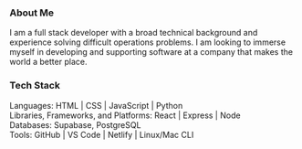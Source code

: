 ### About Me
I am a full stack developer with a broad technical background and experience solving difficult operations problems. I am looking to immerse myself in developing and supporting software at a company that makes the world a better place.


### Tech Stack
Languages: HTML | CSS | JavaScript | Python  
Libraries, Frameworks, and Platforms: React | Express | Node  
Databases: Supabase, PostgreSQL  
Tools: GitHub | VS Code | Netlify | Linux/Mac CLI  
<!--
**erikbaxstrom/erikbaxstrom** is a ✨ _special_ ✨ repository because its `README.md` (this file) appears on your GitHub profile.

Here are some ideas to get you started:

- 🔭 I’m currently working on ...
- 🌱 I’m currently learning ...
- 👯 I’m looking to collaborate on ...
- 🤔 I’m looking for help with ...
- 💬 Ask me about ...
- 📫 How to reach me: ...
- 😄 Pronouns: ...
- ⚡ Fun fact: ...
-->
